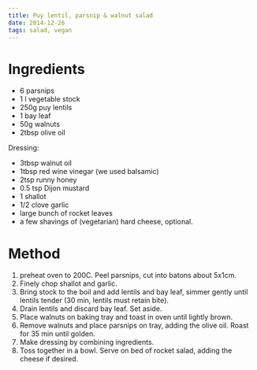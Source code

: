 ```yaml
---
title: Puy lentil, parsnip & walnut salad
date: 2014-12-26
tags: salad, vegan
---
```


Ingredients
===========

* 6 parsnips
* 1 l vegetable stock
* 250g puy lentils
* 1 bay leaf
* 50g walnuts
* 2tbsp olive oil

Dressing:

* 3tbsp walnut oil
* 1tbsp red wine vinegar (we used balsamic)
* 2tsp runny honey
* 0.5 tsp Dijon mustard
* 1 shallot
* 1/2 clove garlic
* large bunch of rocket leaves
* a few shavings of (vegetarian) hard cheese, optional.

Method 
======

1. preheat oven to 200C. Peel parsnips, cut into batons about 5x1cm. 
2. Finely chop shallot and garlic.
3. Bring stock to the boil and add lentils and bay leaf, simmer gently until lentils tender (30 min, lentils must retain bite).
4. Drain lentils and discard bay leaf. Set aside.
5. Place walnuts on baking tray and toast in oven until lightly brown. 
6. Remove walnuts and place parsnips on tray, adding the olive oil. Roast for 35 min until golden.
7. Make dressing by combining ingredients.
8. Toss together in a bowl. Serve on bed of rocket salad, adding the cheese if desired.
